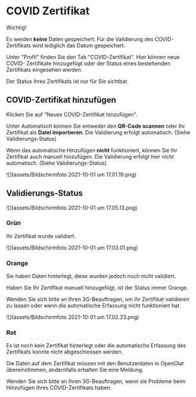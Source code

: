 # COVID Zertifikat

Wichtig!

Es werden **keine** Daten gespeichert. Für die Validierung des COVID-
Zertifikats wird lediglich das Datum gespeichert.

Unter "Profil" finden Sie den Tab "COVID-Zertifikat". Hier können neue COVID-
Zertifikate hinzugefügt oder der Status eines bestehenden Zertifikats
eingesehen werden.

Der Status ihres Zertifikats ist nur für Sie sichtbar.

  

## COVID-Zertifikat hinzufügen

Klicken Sie auf "Neues COVID-Zertifikat hinzufügen".

Unter Automatisch können Sie entweder den **QR-Code scannen** oder Ihr
Zertifikat als **Datei importieren**. Die Validierung erfolgt automatisch.
(Siehe Validierungs-Status)

Wenn das automatische Hinzufügen **nicht** funktioniert, können Sie Ihr
Zertifikat auch manuell hinzufügen. Die Validierung erfolgt hier nicht
automatisch. (Siehe Validierungs-Status)

  

![](assets/Bildschirmfoto 2021-10-01 um 17.01.19.png)

## Validierungs-Status

![](assets/Bildschirmfoto 2021-10-01 um 17.05.13.png)

  

### Grün

Ihr Zertifikat wurde validiert.

  

![](assets/Bildschirmfoto 2021-10-01 um 17.03.01.png)

### Orange

Sie haben Daten hinterlegt, diese wurden jedoch noch nicht validiert.

Haben Sie Ihr Zertifikat manuell hinzugefügt, ist der Status immer Orange.

Wenden Sie sich bitte an Ihren 3G-Beauftragen, um ihr Zertifikat validieren zu
lassen oder wenn die automatische Erfassung nicht funktioniert hat.

![](assets/Bildschirmfoto 2021-10-01 um 17.02.23.png)

### Rot

Es ist noch kein Zertifikat hinterlegt oder die automatische Erfassung des
Zertifikats konnte nicht abgeschlossen werden.

Die Daten auf dem Zertifikat müssen mit den Benutzerdaten in OpenOlat
übereinstimmen, andernfalls erhalten Sie eine Meldung.

Wenden Sie sich bitte an Ihren 3G-Beauftragen, wenn sie Probleme beim
Hinzufügen Ihres COVID-Zertifikats haben.

